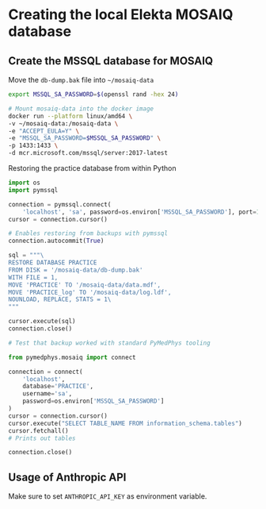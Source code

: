 # Creating the local Elekta MOSAIQ database

## Create the MSSQL database for MOSAIQ

Move the `db-dump.bak` file into `~/mosaiq-data`

```bash
export MSSQL_SA_PASSWORD=$(openssl rand -hex 24)

# Mount mosaiq-data into the docker image
docker run --platform linux/amd64 \
-v ~/mosaiq-data:/mosaiq-data \
-e "ACCEPT_EULA=Y" \
-e "MSSQL_SA_PASSWORD=$MSSQL_SA_PASSWORD" \
-p 1433:1433 \
-d mcr.microsoft.com/mssql/server:2017-latest
```

Restoring the practice database from within Python

```python
import os
import pymssql

connection = pymssql.connect(
    'localhost', 'sa', password=os.environ['MSSQL_SA_PASSWORD'], port=1433)
cursor = connection.cursor()

# Enables restoring from backups with pymssql
connection.autocommit(True)

sql = """\
RESTORE DATABASE PRACTICE
FROM DISK = '/mosaiq-data/db-dump.bak'
WITH FILE = 1,
MOVE 'PRACTICE' TO '/mosaiq-data/data.mdf',
MOVE 'PRACTICE_log' TO '/mosaiq-data/log.ldf',
NOUNLOAD, REPLACE, STATS = 1\
"""

cursor.execute(sql)
connection.close()

# Test that backup worked with standard PyMedPhys tooling

from pymedphys.mosaiq import connect

connection = connect(
    'localhost',
    database='PRACTICE',
    username='sa',
    password=os.environ['MSSQL_SA_PASSWORD']
)
cursor = connection.cursor()
cursor.execute("SELECT TABLE_NAME FROM information_schema.tables")
cursor.fetchall()
# Prints out tables

connection.close()
```

## Usage of Anthropic API

Make sure to set `ANTHROPIC_API_KEY` as environment variable.
